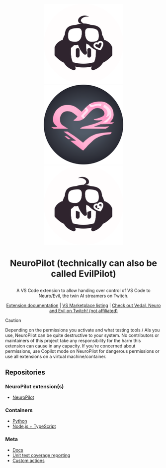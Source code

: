 <p align="center">
  <img src="https://github.com/VSC-NeuroPilot/docs/blob/master/src/assets/neuropilot.svg" width="256">
  <img src="https://github.com/VSC-NeuroPilot/docs/blob/master/src/assets/heart-xaendril.png" width="256">
  <img src="https://github.com/VSC-NeuroPilot/docs/blob/master/src/assets/evilpilot.svg" width="256">
</p>

# <p align="center">NeuroPilot (technically can also be called EvilPilot)</p>

<p align="center">A VS Code extension to allow handing over control of VS Code to Neuro/Evil, the twin AI streamers on Twitch.</p>

<p align="center">
  <a href="https://vsc-neuropilot.github.io/docs">Extension documentation</a> |
  <a href="https://marketplace.visualstudio.com/item?itemName=Pasu4.neuropilot">VS Marketplace listing</a> |
  <a href="https://twitch.tv/vedal987">Check out Vedal, Neuro and Evil on Twitch! (not affiliated)</a>
</p>

> [!CAUTION]
> Depending on the permissions you activate and what testing tools / AIs you use, NeuroPilot can be quite destructive to your system. No contributors or maintainers of this project take any responsibility for the harm this extension can cause in any capacity. If you're concerned about permissions, use Copilot mode on NeuroPilot for dangerous permissions or use all extensions on a virtual machine/container.

## Repositories

### NeuroPilot extension(s)

- [NeuroPilot](https://github.com/VSC-NeuroPilot/neuropilot)

### Containers

- [Python](https://github.com/VSC-NeuroPilot/python-pip-image)
- [Node.js + TypeScript](https://github.com/VSC-NeuroPilot/node.ts-image)

### Meta

- [Docs](https://github.com/VSC-NeuroPilot/docs)
- [Unit test coverage reporting](https://github.com/VSC-NeuroPilot/unit-tests)
- [Custom actions](https://github.com/VSC-NeuroPilot/actions)
